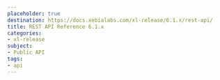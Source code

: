 ```yaml
---
placeholder: true
destination: https://docs.xebialabs.com/xl-release/6.1.x/rest-api/
title: REST API Reference 6.1.x
categories:
- xl-release
subject:
- Public API
tags:
- api
---
```

